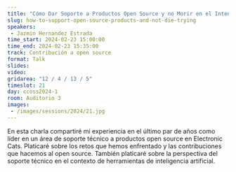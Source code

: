 ```yaml
---
title: "Cómo Dar Soporte a Productos Open Source y no Morir en el Intento"
slug: how-to-support-open-source-products-and-not-die-trying
speakers:
 - Jazmin Hernandez Estrada
time_start: 2024-02-23 15:00:00
time_end: 2024-02-23 15:35:00
track: Contribución a open source
format: Talk
slides: 
video: 
gridarea: "12 / 4 / 13 / 5"
timeslot: 21
day: ccoss2024-1
room: Auditorio 3
images: 
 - /images/sessions/2024/21.jpg
---
```


En esta charla compartiré mi experiencia en el último par de años como líder en un área de soporte técnico a productos open source en Electronic Cats. Platicaré sobre los retos que hemos enfrentado y las contribuciones que hacemos al open source. También platicaré sobre la perspectiva del soporte técnico en el contexto de herramientas de inteligencia artificial.
